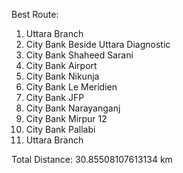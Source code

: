 Best Route:
1. Uttara Branch
4. City Bank Beside Uttara Diagnostic
7. City Bank Shaheed Sarani
2. City Bank Airport
3. City Bank Nikunja
6. City Bank Le Meridien
10. City Bank JFP
8. City Bank Narayanganj
5. City Bank Mirpur 12
9. City Bank Pallabi
1. Uttara Branch

Total Distance: 30.85508107613134 km
